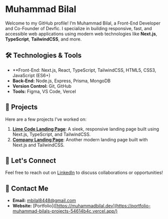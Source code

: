
# Muhammad Bilal

Welcome to my GitHub profile! I’m Muhammad Bilal, a Front-End Developer and Co-Founder of Devfic. I specialize in building responsive, fast, and accessible web applications using modern web technologies like **Next.js**, **TypeScript**, **TailwindCSS**, and more.

## 🛠️ Technologies & Tools
- **Front-End: Next.js, React, TypeScript, TailwindCSS, HTML5, CSS3, JavaScript (ES6+)
- **Back-End:** Node.js, Express, Prisma, MongoDB
- **Version Control:** Git, GitHub
- **Tools:** Figma, VS Code, Vercel

## 📂 Projects
Here are a few projects I’ve worked on:
1. **[Lime Code Landing Page](https://lime-code.vercel.app/)**: A sleek, responsive landing page built using Next.js, TypeScript, and TailwindCSS.
2. **[Company Landing Page](https://landing-page-rosy-nu-60.vercel.app/)**: Another modern landing page built with Next.js and TailwindCSS.


## 💼 Let's Connect
Feel free to reach out on [LinkedIn](https://www.linkedin.com/in/muhammad-bilal-web-dev) to discuss collaborations or opportunities!

## 🔗 Contact Me
- **Email:** mbilal8448@gmail.com
- **Website:** [Portfolio]([https://muhammadbilal.dev](https://portfolio-muhammad-bilals-projects-54614b4c.vercel.app/) 

<!---
Muhammad-Bilal-595/Muhammad-Bilal-595 is a ✨ special ✨ repository because its `README.md` (this file) appears on your GitHub profile.
You can click the Preview link to take a look at your changes.
--->
